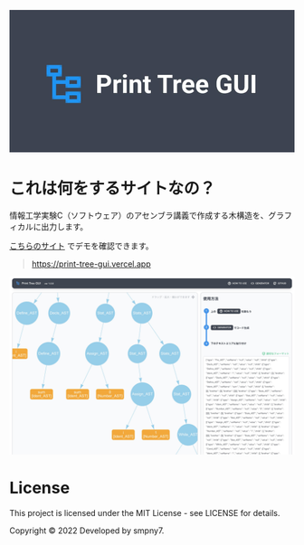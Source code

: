 ![Print Tree GUI](readme_cover.jpg)

# これは何をするサイトなの？
情報工学実験C（ソフトウェア）のアセンブラ講義で作成する木構造を、グラフィカルに出力します。

[こちらのサイト](https://print-tree-gui.vercel.app/) でデモを確認できます。

> https://print-tree-gui.vercel.app

![Print Tree GUI](readme_demo.jpg)

# License
This project is licensed under the MIT License - see LICENSE for details.

Copyright © 2022 Developed by smpny7.

